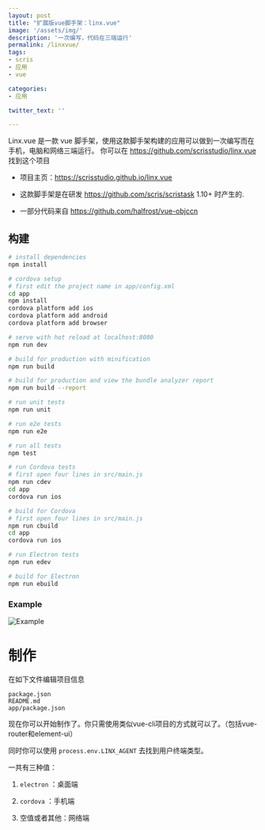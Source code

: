 ```yaml
---
layout: post
title: "扩展版vue脚手架：linx.vue"
image: '/assets/img/'
description: '一次编写，代码在三端运行'
permalink: /linxvue/
tags:
- scris
- 应用
- vue

categories:
- 应用

twitter_text: ''

---
```


Linx.vue 是一款 vue 脚手架，使用这款脚手架构建的应用可以做到一次编写而在手机，电脑和网络三端运行。
你可以在 <https://github.com/scrisstudio/linx.vue> 找到这个项目

- 项目主页：<https://scrisstudio.github.io/linx.vue>

- 这款脚手架是在研发 <https://github.com/scris/scristask> 1.10+ 时产生的.
- 一部分代码来自 <https://github.com/halfrost/vue-objccn>

## 构建

``` bash
# install dependencies
npm install

# cordova setup
# first edit the project name in app/config.xml
cd app
npm install
cordova platform add ios
cordova platform add android
cordova platform add browser

# serve with hot reload at localhost:8080
npm run dev

# build for production with minification
npm run build

# build for production and view the bundle analyzer report
npm run build --report

# run unit tests
npm run unit

# run e2e tests
npm run e2e

# run all tests
npm test

# run Cordova tests
# first open four lines in src/main.js
npm run cdev
cd app
cordova run ios

# build for Cordova
# first open four lines in src/main.js
npm run cbuild
cd app
cordova run ios

# run Electron tests
npm run edev

# build for Electron
npm run ebuild
```
### Example
![Example](https://i.loli.net/2018/10/02/5bb32a82a4d40.png)

# 制作

在如下文件编辑项目信息

	package.json
    README.md
    app/package.json
    
现在你可以开始制作了。你只需使用类似vue-cli项目的方式就可以了。（包括vue-router和element-ui）

同时你可以使用 `process.env.LINX_AGENT` 去找到用户终端类型。

一共有三种值：

1. `electron` ：桌面端

2. `cordova` ：手机端
 
3. 空值或者其他：网络端
